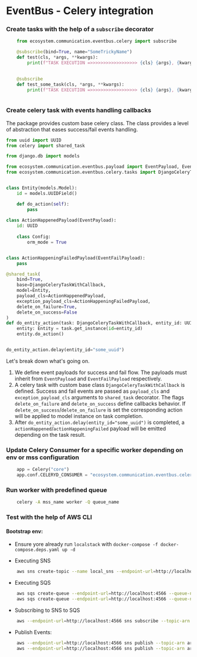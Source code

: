 # EventBus - Celery integration

### Create tasks with the help of a `subscribe` decorator

```python
    from ecosystem.communication.eventbus.celery import subscribe

    @subscribe(bind=True, name="SomeTrickyName")
    def test(cls, *args, **kwargs):
        print(f"TASK EXECUTION =>>>>>>>>>>>>>>>>>> {cls} {args}, {kwargs}")
    

    @subscribe
    def test_some_task(cls, *args, **kwargs):
        print(f"TASK EXECUTION =>>>>>>>>>>>>>>>>>> {cls} {args}, {kwargs}")
    
```

### Create celery task with events handling callbacks

The package provides custom base celery class. The class provides a level of abstraction that eases success/fail events
handling.

```python
from uuid import UUID
from celery import shared_task

from django.db import models

from ecosystem.communication.eventbus.payload import EventPayload, EventFailPayload
from ecosystem.communication.eventbus.celery.tasks import DjangoCeleryTaskWithCallback


class Entity(models.Model):
    id = models.UUIDField()

    def do_action(self):
        pass
    
class ActionHappenedPayload(EventPayload):
    id: UUID
    
    class Config:
        orm_mode = True


class ActionHappeningFailedPayload(EventFailPayload):
    pass

@shared_task(
    bind=True,
    base=DjangoCeleryTaskWithCallback,
    model=Entity,
    payload_cls=ActionHappenedPayload,
    exception_payload_cls=ActionHappeningFailedPayload,
    delete_on_failure=True,
    delete_on_success=False
)
def do_entity_action(task: DjangoCeleryTaskWithCallback, entity_id: UUID):
    entity: Entity = task.get_instance(id=entity_id)
    entity.do_action()


do_entity_action.delay(entity_id="some_uuid")
```

Let's break down what's going on.

1. We define event payloads for success and fail flow. The payloads must inherit from
   `EventPayload` and `EventFailPayload` respectively.
2. A celery task with custom base class `DjangoCeleryTaskWithCallback` is defined.
   Success and fail events are passed as `payload_cls` and `exception_payload_cls` arguments to `shared_task` decorator.
   The flags `delete_on_failure` and `delete_on_success` define callbacks behavior.
   If `delete_on_success`/`delete_on_failure` is set
   the corresponding action will be applied to model instance on task completion.
3. After `do_entity_action.delay(entity_id="some_uuid")` is completed, a `actionHappened`/`actionHappeningFailed`
   payload will be emitted depending on the task result.

### Update Celery Consumer for a specific worker depending on env or mss configuration

```python
    app = Celery("core")
    app.conf.CELERYD_CONSUMER = "ecosystem.communication.eventbus.celery.SQSConsumer"
```

### Run worker with predefined queue

```bash
    celery -A mss_name worker -Q queue_name
```

### Test with the help of AWS CLI

#### Bootstrap env:

- Ensure yore already run `localstack` with `docker-compose -f docker-compose.deps.yaml up -d`

- Executing SNS

```bash
    aws sns create-topic --name local_sns --endpoint-url=http://localhost:4566;
```

- Executing SQS

```bash
    aws sqs create-queue --endpoint-url=http://localhost:4566 --queue-name queue_name;
    aws sqs create-queue --endpoint-url=http://localhost:4566 --queue-name production__myservice__queue;
```

- Subscribing to SNS to SQS

```bash
    aws --endpoint-url=http://localhost:4566 sns subscribe --topic-arn arn:aws:sns:eu-west-2:000000000000:local_sns --protocol sqs --notification-endpoint http://localhost:4566/queue/queue_name;
```

- Publish Events:

```bash
    aws --endpoint-url=http://localhost:4566 sns publish --topic-arn arn:aws:sns:eu-west-2:000000000000:local_sns --message '{"metadata": {"containsPersonalData": false, "tracestate": "", "traceparent": "00-00000000000000000000000000000000-0000000000000000-01", "errorOrigin": "", "errorCode": "", "authorization": "", "publishDate": "2021-03-17T16:24:23.792955", "entityId": "44f33071-e444-494f-bcff-b5e3594f7628", "publisherName": "TestPublisher", "eventName": "doGood"}, "payload": {"foo": "bar"}}'
    aws --endpoint-url=http://localhost:4566 sns publish --topic-arn arn:aws:sns:eu-west-2:000000000000:local_sns --message '{"metadata": {"containsPersonalData": true, "tracestate": "", "traceparent": "00-00000000000000000000000000000000-0000000000000000-01", "errorOrigin": "", "errorCode": "", "authorization": "", "publishDate": "2021-03-17T16:23:21.214293", "entityId": "4123a425-e234-491-bcdf-b5as59cz7611", "publisherName": "TestPublisher", "eventName": "doNice"}, "payload": {"foo": "bar"}}'
```